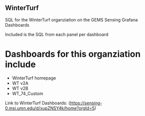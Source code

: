 ## WinterTurf

 SQL for the WinterTurf organziation on the GEMS Sensing Grafana Dashboards

 Included is the SQL from each panel per dashboard


 # Dashboards for this organziation include

 - WinterTurf homepage
 - WT v2A
 - WT v2B
 - WT_74_Custom

 Link to WinterTurf Dashboards: (https://sensing-0.msi.umn.edu/d/xupZNSY4k/home?orgId=5)
